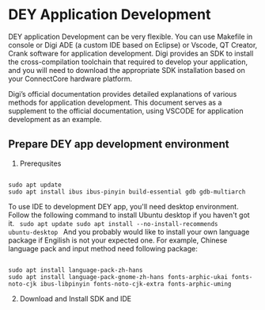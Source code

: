 # DEY Application Development

DEY application Development can be very flexible. You can use Makefile in console or Digi ADE (a custom IDE based on Eclipse) or Vscode, QT Creator, Crank software for application development. Digi provides an SDK to install the cross-compilation toolchain that required to develop your application, and you will need to download the appropriate SDK installation based on your ConnectCore hardware platform.

Digi’s official documentation provides detailed explanations of various methods for application development. This document serves as a supplement to the official documentation, using VSCODE for application development as an example.


## Prepare DEY app development environment

1. Prerequsites

<code>
sudo apt update
sudo apt install ibus ibus-pinyin build-essential gdb gdb-multiarch
</code>

To use IDE to development DEY app, you'll need desktop environment. Follow the following command to install Ubuntu desktop if you haven't got it.
<code>
sudo apt update
sudo apt install --no-install-recommends ubuntu-desktop
</code>
And you probably would like to install your own language package if Engilish is not your expected one. For example, Chinese language pack and input method need following package:

<code>
sudo apt install language-pack-zh-hans
sudo apt install language-pack-gnome-zh-hans fonts-arphic-ukai fonts-noto-cjk ibus-libpinyin fonts-noto-cjk-extra fonts-arphic-uming
</code>

2. Download and Install SDK and IDE
